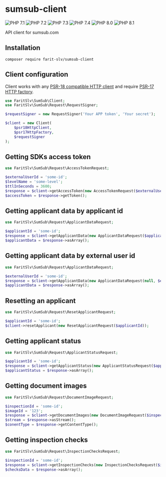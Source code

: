 sumsub-client
===============

![PHP 7.1](https://img.shields.io/badge/PHP-7.1-green.svg) 
![PHP 7.2](https://img.shields.io/badge/PHP-7.2-green.svg)
![PHP 7.3](https://img.shields.io/badge/PHP-7.3-green.svg)
![PHP 7.4](https://img.shields.io/badge/PHP-7.4-green.svg)
![PHP 8.0](https://img.shields.io/badge/PHP-8.0-green.svg)
![PHP 8.1](https://img.shields.io/badge/PHP-8.1-green.svg)

API client for sumsub.com

## Installation

```shell script
composer require farit-slv/sumsub-client
```

## Client configuration

Client works with any [PSR-18 compatible HTTP client](https://packagist.org/providers/psr/http-client-implementation) and require [PSR-17 HTTP factory](https://packagist.org/providers/psr/http-factory-implementation).

```php
use FaritSlv\SumSub\Client;
use FaritSlv\SumSub\Request\RequestSigner;

$requestSigner = new RequestSigner('Your APP token', 'Your secret');

$client = new Client(
    $psr18HttpClient,
    $psr17HttpFactory,
    $requestSigner
);
```

## Getting SDKs access token

```php
use FaritSlv\SumSub\Request\AccessTokenRequest;

$externalUserId = 'some-id';
$levelName = 'some-level';
$ttlInSeconds = 3600;
$response = $client->getAccessToken(new AccessTokenRequest($externalUserId, $levelName, $ttlInSeconds));
$accessToken = $response->getToken();
```

## Getting applicant data by applicant id

```php
use FaritSlv\SumSub\Request\ApplicantDataRequest;

$applicantId = 'some-id';
$response = $client->getApplicantData(new ApplicantDataRequest($applicantId));
$applicantData = $response->asArray();
```

## Getting applicant data by external user id

```php
use FaritSlv\SumSub\Request\ApplicantDataRequest;

$externalUserId = 'some-id';
$response = $client->getApplicantData(new ApplicantDataRequest(null, $externalUserId));
$applicantData = $response->asArray();
```

## Resetting an applicant

```php
use FaritSlv\SumSub\Request\ResetApplicantRequest;

$applicantId = 'some-id';
$client->resetApplicant(new ResetApplicantRequest($applicantId));
```

## Getting applicant status

```php
use FaritSlv\SumSub\Request\ApplicantStatusRequest;

$applicantId = 'some-id';
$response = $client->getApplicantStatus(new ApplicantStatusRequest($applicantId));
$applicantStatus = $response->asArray();
```

## Getting document images

```php
use FaritSlv\SumSub\Request\DocumentImageRequest;

$inspectionId = 'some-id';
$imageId = '123';
$response = $client->getDocumentImages(new DocumentImageRequest($inspectionId, $imageId));
$stream = $response->asStream();
$conentType = $response->getContentType();
```

## Getting inspection checks

```php
use FaritSlv\SumSub\Request\InspectionChecksRequest;

$inspectionId = 'some-id';
$response = $client->getInspectionChecks(new InspectionChecksRequest($inspectionId));
$checksData = $response->asArray();
```
